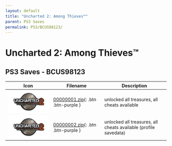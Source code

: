 ```yaml
---
layout: default
title: "Uncharted 2: Among Thieves™"
parent: PS3 Saves
permalink: PS3/BCUS98123/
---
```

# Uncharted 2: Among Thieves™

## PS3 Saves - BCUS98123

| Icon | Filename | Description |
|------|----------|-------------|
| ![Uncharted 2: Among Thieves™](ICON0.PNG) | [00000001.zip](00000001.zip){: .btn .btn-purple } | unlocked all treasures, all cheats available |
| ![Uncharted 2: Among Thieves™](ICON0.PNG) | [00000002.zip](00000002.zip){: .btn .btn-purple } | unlocked all treasures, all cheats available (profile savedata) |
